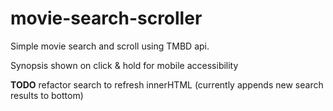 # movie-search-scroller
Simple movie search and scroll using TMBD api.

Synopsis shown on click & hold for mobile accessibility

**TODO** refactor search to refresh innerHTML (currently appends new search results to bottom)
